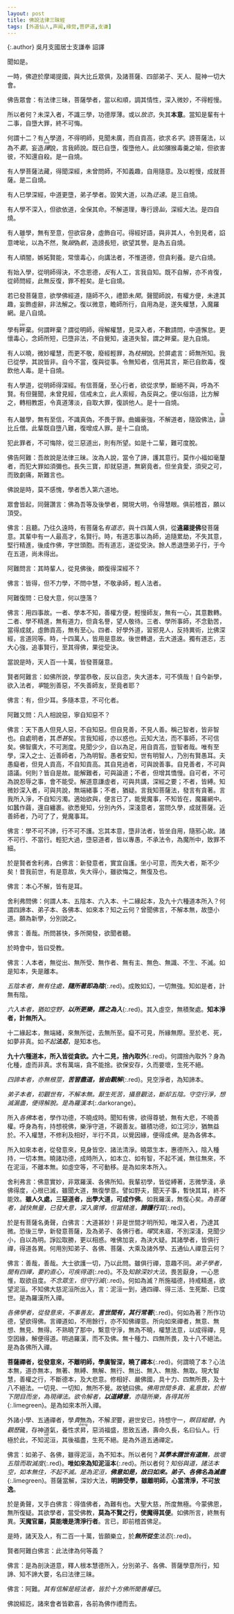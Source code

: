 ```yaml
---
layout: post
title: 佛說法律三昧經
tags: [外道仙人,声闻,缘觉,菩萨道,支谦]
---
```


{:.author}
吳月支國居士支謙奉 詔譯

聞如是。

一時，佛遊於摩竭提國，與大比丘眾俱，及諸菩薩、四部弟子、天人、龍神一切大會。

佛告眾會：有法律三昧，菩薩學者，當以和順，調其情性，深入微妙，不得輕慢。

所以者何？未深入者，不識三學，功德厚薄。或以<dfn title="放纵、恣意。">放恣</dfn>，失其**本意**。當知是輩有十二事，自墮大罪，終不可悔。

何謂十二？有人學道，不得明師，見聞未廣，而自貢高，欲求<dfn title="犹名誉、名声。">名字</dfn>。謗菩薩法，以為不<dfn title="要诀。">要</dfn>。妄造<dfn title="虚夸。"><ruby>譁<rt>huá</rt></ruby></dfn>說，言我師說。既已自墮，復墮他人。此如獼猴毒羹之喻，但欲害彼，不知還自殺。是一自燒。

有人學菩薩法藏，得聞深經，未曾問師，不知義趣，自用隨意。及以輕慢，成就菩薩。是二自燒。

有人已學深經，中道更墮，弟子學者。毀笑大道，以為<dfn title="犹迂阔。不切合实际。">迂遠</dfn>。是三自燒。

有人學不深入，但欲依道，全保其命。不解道理，專行謗<dfn title="讥讽。">訕</dfn>，深經大法。是四自燒。

有人雖學，無有至意，但欲容身，虛飾自可。得經好語，與非其人，令到見者，諂意啤<ruby>呲<rt>cī</rt></ruby>，以為不然，聚<dfn title="惊惧不安貌。恭敬貌。"><ruby>踧<rt>cù</rt></ruby></dfn>偽<dfn title="指身体。">骸</dfn>，造謗長短，欲望其譽。是為五自燒。

有人頑闇，嫉妬賢能，常懷毒心，向講法者，不惟道德，但貪利養。是六自燒。

有始入學，從明師得決，不念恩德，<dfn title="反对。">反</dfn>有人工，言我自知。既不自解，亦不肯復，從師問經，此無反復，罪不輕矣。是七自燒。

若已發菩薩意，欲學佛經道，隨師不久，禮節未<dfn title="法度，界限。多指礼义道德规范。">閑</dfn>。聲聞師說，有權方便，未達其趣，妄飾虛辭，非法解之。復以微意，瞻師所行，自用為是，遂失權慧，入魔羅網。是八自燒。

學有<ruby>畔<rt>pàn</rt></ruby>棄。何謂畔棄？謂從明師，得解權慧，見深入者，不數請問，中道懈怠。更懷毒心，念師所短，已墮非法，不自覺知，違道失智。謂之畔棄。是九自燒。

有人以曉，微妙權慧，而更不敬，廢經輕罪，為<dfn title="枝叶，犹相似。">枝掖</dfn>說。於屏處言：師無所知。我已從學，其說皆非。自今不當，復與從事。令無知者，信用其言，斯已自飲毒，復飲他人毒。是十自燒。

有人學道，從明師得深經。有信菩薩，至心行者，欲從求學，斷絕不與，呼為不賢。有但聲聞，未曾見經，信戒未立，此人索經，為反與之。便以俗語，比方解之，轉相教誑，令真道薄淡，自取大罪，復誤他人。是十一自燒。

有人雖學，無有至信，不識真偽，不畏于罪。曲媚豪強，不解道者，隨毀佛法，<ruby>誹<rt>fěi</rt></ruby>比丘僧。此輩既自墮八難，復增成人罪。是十二自燒。

犯此罪者，不可悔除，從三惡道出，則有所望。如是十二輩，難可度脫。

佛告阿難：吾故說是法律三昧。汝為人說，當令了諦，護其意行。莫作小福如毫釐者，而犯大罪如須彌也。長失三寶，却就惡道，無窮竟者。但坐貪愛，須臾之可，而致劇痛，斯難言也。

佛說是時，莫不感愧，學者悉入第六道地。

眾會皆起，同聲讚言：佛為吾等及後學者，開現大明，令得慧眼。俱前稽首，願以頂受。

佛言：且聽。乃往久遠時，有菩薩名*有道志*，與十四萬人俱，從**違羅提佛**發菩薩意。其輩中有一人最高才，名賢行。時，有道志事以為師，追隨累劫，不失其意，堅行精進，後成作佛，字世頭胞。而有道志，遂從受決。餘人悉退墮弟子行，于今在五道，尚未得出。

阿難問言：其時輩人，從見佛後，頗復得深經不？

佛言：皆得，但不力學，不問中慧，不敬承師，輕人法者。

阿難復問：已發大意，何以墮落？

佛言：用四事故。一者、學本不知，善權方便，輕慢師友，無有一心，其意數轉。二者、學不精進，無有道力，但貪名譽，望人敬待。三者、學所事師，不念勤苦，當得成就，虛飾貢高，無有至心。四者、好學外道，習邪見人，反持異術，比佛深經，言道同等。時，十四萬人，皆用是意故。後世轉退，去大道遠。獨有道志，志大心強，追事賢行，至其得佛，果從受決。

當說是時，天人百一十萬，皆發菩薩意。

賢者阿難言：如佛所說，學當恭敬，反以自恣，失大道本，可不慎哉！自今新學，欲入法者，<dfn title="竟、乃。">寧</dfn>能別善惡，不失善師友，至竟者耶？

佛言：有，但少耳。多隨本意，不可化者。

阿難又問：凡人相說惡，寧自知惡不？

佛言：天下愚人但見人惡，不自知惡。但自見善，不見人善。稱己智者，皆非智也。自處明者，其<dfn title="知道，了解。">悉</dfn><dfn title="深厚，极。">甚</dfn>矣。言我知經，亦以惑也。云知大法，而不事師，不可信矣。佛智廣大，不可測度。見聞少少，自以為足，用自貢高，豈智者哉。唯有至學，深入之士、近善師者，乃為明智。愚者安知，世有明智人，乃別有賢愚耳。夫愚癡者，但見人貢高，不自知貢高。其自見過者，可與說善事。自見善者，不可與語議。何則？皆自是故。能解難者，可與論道；不者，但增其憍慢。自可者，不可為說忍辱之事，會不能受。解道意謙虛者，可與共講，深經之要；不者，皆縛。知微妙深入者，可與共說，無端緒事；不者，猶疑。言我知菩薩法，發言有貪著。言我所入淨，不自知污濁。適始欲與，便言已了，能覺魔事，不知皆在，魔羅網中。如蠶作繭，還自纏裹。欲悉覺知，分別內外，深淺意者，當問久學，成就菩薩。近善師者，乃可了了，覺魔事耳。

佛言：學不可不諦，行不可不護。忘其本意，墮非法者，皆坐自用，隨邪心故。諸不可行、不當行。輕犯大過，墮惡道者，皆以專愚，不承法令，為魔所中，致罪不細。

於是賢者舍利弗，白佛言：新發意者，實宜自護。坐小可意，而失大者，斯不少矣！昔我前世，有是意故，失大得小，雖欲悔之，無復及也。

佛言：本心不解，皆有是耳。

舍利弗問佛：何謂人本、五陰本、六入本、十二緣起本，及九十六種道本所入？何謂四諦本、弟子本、各佛本、如來本？知之云何？曾聞佛言，不解本無，故墮小道。願為新學，分別說之。

佛言：善哉。所問甚快，多所開發，欲聞者聽。

於時會中，皆曰受教。

佛言：人本者，無從出、無所受、無作者、無有主、無色、無識、不生、不滅。如是知本，失是離本。

_五陰本者，無有住處，**隨所著即為陰**_{:.red}。成敗如幻，一切無強。知如是者，計無有陰。

_六入本者，猶如空野，**以所更樂，謂之為入**_{:.red}。其入虛空，無積聚處。**知本淨者，計無所入**。

十二緣起本，無端緒，來無所從，去無所至。癡不可見，所緣無際。至於老、死，如夢非真。如*不起**法忍***，是知本也。

**九十六種道本，所入皆從貪欲。六十二見，捨內取外**{:.red}。何謂捨內取外？身為化種，虛而非真。求有萬端，貪不能捨。欲保安存，久而要壞，生死不絕。

*四諦本者，亦無根莖，**苦習盡道，皆由觀解***{:.red}。見空淨者，為知諦本。

*弟子本者，初觀世有，不解本無。厭生死苦，攝意觀法，斷却五陰。守空行淨，想滅漏盡，便得解脫。是為羅漢本*{:.darkorange}。

所入<dfn title="辟支佛。">各佛</dfn>本者，學作功德，不曉成時。聞知有佛，欲得尊號，無有大悲，不曉善權。呼身為有，持想視佛，樂淨守道，不親善友。雖積功德，如江河沙，猶無益於。不入權慧，不修利及相好，半行不具，以覺因緣，便得成<dfn title="辟支佛。">佛</dfn>。是為各佛本。

所入如來本者，從發意來，見身皆空、諸法清淨。曉眾生本，惠德所入，陰入種持，一切本無。曉諸功德，成時所入，如本立、如有智，不起不滅，無往無來，不在泥洹，不離本無。如虛空等，不可動移。是為如來本所入。

舍利弗言：佛意實妙，非眾羅漢、各佛所知。我輩初學，皆從縛著，志微學淺，承佛得度，心根已滅，雖聞大道，無復學意。譬如野夫，聞天子事，暫快其耳，終不能效。**雖人久處，三惡道者，出學大道，可成作佛**。如我羅漢，無復心矣。*為菩薩者，誠快無量，已發大意，深入廣博，但當精進，**諦護行**耳*{:.red}。

於是有菩薩名勇聲，白佛言：大道甚妙！非是世間才明所知，唯深入者，乃達其微。恐後三學，新發意菩薩，及為弟子、各佛行者。<dfn title="昏暗模糊。">曚</dfn>冥未寤，不別深淺，見聞少小，自以為明。諍訟取勝，更以相惑。唯佛加哀，為決大疑。其諸學者，皆俱行禪，得道各異。何用別知弟子、各佛、菩薩、大乘及諸外學、五通仙人禪意云何？

佛言：善哉，善哉。大士欲護一切，乃以此問。雖俱行禪，意趣不同。*弟子學者，聞有四禪，要約直心，可疾得道*{:.red}。不及*知餘深妙大法*，畏苦厭身，一心思惟，取欲自度。*不念眾生，但守行滅*{:.red}。何如為滅？所施福德，持戒精進，欲望泥洹。不知佛大慈泥洹所出入，言：泥洹一到，通四禪、得三活、生死斷、已度世。是為羅漢所入禪。

_各佛學者，從發意來，不事善友。**言世間有，其行常著**_{:.red}。何如為著？所作功德，望欲得佛。言禪道如，不用餘行，亦不知佛禪意。所向如來禪者，無意、無想、無見、無得。不熟曉了那中，繫意守淨，無為不曉，權慧法意，以成得禪，見空因緣，解便得道。明過羅漢，而不及佛。無十種力、四無所畏，及十八不絕法。是為各佛所入禪。

**菩薩禪者，從發意來，不離明師，學廣智深，曉了禪本**{:.red}。何謂曉了本？心法本無，道亦無本，無著、無縛、無解、無行、無出、無入、無捨、無取。現大智慧，善權之行，不斷德本，及大悲意。修相好、嚴佛國，具十力、四無所畏，及十八不絕法。一切見、一切知，無所不覺。故號曰佛。*佛用世間多貪、亂意故，於樹下閉目而坐，為現禪法。欲令解者，**以道縛意**，亦隨所樂，各得其所*{:.limegreen}。是為如來本所入禪。

外諸小學、五通禪者，學<dfn title="崇尚，敬重；欲、想要。">貴</dfn>無為，不解<dfn title="大，深，极。">至</dfn>要，避世安已，持想守一，<dfn title="闭上眼睛。">瞑目</dfn><dfn title="肢体轻举貌。">縱體</dfn>，內<dfn title="察访。">觀歷</dfn>藏，存神道氣，養性求<ruby>昇<rt>shēng</rt></ruby>，惡消福盛，思致五通，壽命久長，名曰仙人。行極於此，不知<ruby>泥<rt>niè</rt></ruby>洹，其後福盡，生死不絕。是為外道五通禪定。

佛言：如弟子、各佛，雖得泥洹，為不知本。所以者何？_**其學本謂世有道無**，故壞五陰而取滅度_{:.red}。**唯如來為知泥洹本**{:.red}。所以者何？_知俗與道，諸法本空，如本無住，不起不滅。是為泥洹，**佛意如是，故曰如來。弟子、各佛名為滅盡**_{:.limegreen}。菩薩當解，深妙大法，**明諦受學，雖離明師，心當清淨，不可放逸**。

於是勇聲，叉手白佛言：得值佛者，為難有也。大聖大慈，所度無極。今蒙佛恩，無所復疑。其欲學者，當受佛教，**莫為不賢之行，使魔得其便**。如佛所言，終無有異。**天魔官屬，莫能壞是清淨行者**。言已，即前稽首佛足。

是時，諸天及人，有二百一十萬，皆願樂立，於***無所從生**法忍*{:.red}。

賢者阿難白佛言：此法律為何等義？

佛言：是為剖決道意，釋人根本慧德所入，分別弟子、各佛、菩薩學意所行，知諦、知不諦大要，名曰法律三昧。

佛言：阿難。*其有信解是經法者，皆於十方佛所聞善權已*。

佛說經訖，諸來會者皆歡喜，各前為佛作禮而去。